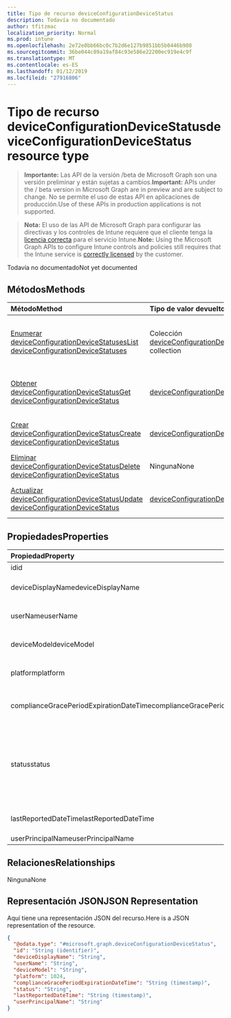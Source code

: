```yaml
---
title: Tipo de recurso deviceConfigurationDeviceStatus
description: Todavía no documentado
author: tfitzmac
localization_priority: Normal
ms.prod: intune
ms.openlocfilehash: 2e72e0bb66bc0c7b2d6e127b9851bb5b0446b908
ms.sourcegitcommit: 36be044c89a19af84c93e586e22200ec919e4c9f
ms.translationtype: MT
ms.contentlocale: es-ES
ms.lasthandoff: 01/12/2019
ms.locfileid: "27916806"
---
```

# <a name="deviceconfigurationdevicestatus-resource-type"></a><span data-ttu-id="2c684-103">Tipo de recurso deviceConfigurationDeviceStatus</span><span class="sxs-lookup"><span data-stu-id="2c684-103">deviceConfigurationDeviceStatus resource type</span></span>

> <span data-ttu-id="2c684-104">**Importante:** Las API de la versión /beta de Microsoft Graph son una versión preliminar y están sujetas a cambios.</span><span class="sxs-lookup"><span data-stu-id="2c684-104">**Important:** APIs under the / beta version in Microsoft Graph are in preview and are subject to change.</span></span> <span data-ttu-id="2c684-105">No se permite el uso de estas API en aplicaciones de producción.</span><span class="sxs-lookup"><span data-stu-id="2c684-105">Use of these APIs in production applications is not supported.</span></span>

> <span data-ttu-id="2c684-106">**Nota:** El uso de las API de Microsoft Graph para configurar las directivas y los controles de Intune requiere que el cliente tenga la [licencia correcta](https://go.microsoft.com/fwlink/?linkid=839381) para el servicio Intune.</span><span class="sxs-lookup"><span data-stu-id="2c684-106">**Note:** Using the Microsoft Graph APIs to configure Intune controls and policies still requires that the Intune service is [correctly licensed](https://go.microsoft.com/fwlink/?linkid=839381) by the customer.</span></span>

<span data-ttu-id="2c684-107">Todavía no documentado</span><span class="sxs-lookup"><span data-stu-id="2c684-107">Not yet documented</span></span>
## <a name="methods"></a><span data-ttu-id="2c684-108">Métodos</span><span class="sxs-lookup"><span data-stu-id="2c684-108">Methods</span></span>
|<span data-ttu-id="2c684-109">Método</span><span class="sxs-lookup"><span data-stu-id="2c684-109">Method</span></span>|<span data-ttu-id="2c684-110">Tipo de valor devuelto</span><span class="sxs-lookup"><span data-stu-id="2c684-110">Return Type</span></span>|<span data-ttu-id="2c684-111">Descripción</span><span class="sxs-lookup"><span data-stu-id="2c684-111">Description</span></span>|
|:---|:---|:---|
|[<span data-ttu-id="2c684-112">Enumerar deviceConfigurationDeviceStatuses</span><span class="sxs-lookup"><span data-stu-id="2c684-112">List deviceConfigurationDeviceStatuses</span></span>](../api/intune-deviceconfig-deviceconfigurationdevicestatus-list.md)|<span data-ttu-id="2c684-113">Colección [deviceConfigurationDeviceStatus](../resources/intune-deviceconfig-deviceconfigurationdevicestatus.md)</span><span class="sxs-lookup"><span data-stu-id="2c684-113">[deviceConfigurationDeviceStatus](../resources/intune-deviceconfig-deviceconfigurationdevicestatus.md) collection</span></span>|<span data-ttu-id="2c684-114">Enumere las propiedades y las relaciones de los objetos [deviceConfigurationDeviceStatus](../resources/intune-deviceconfig-deviceconfigurationdevicestatus.md).</span><span class="sxs-lookup"><span data-stu-id="2c684-114">List properties and relationships of the [deviceConfigurationDeviceStatus](../resources/intune-deviceconfig-deviceconfigurationdevicestatus.md) objects.</span></span>|
|[<span data-ttu-id="2c684-115">Obtener deviceConfigurationDeviceStatus</span><span class="sxs-lookup"><span data-stu-id="2c684-115">Get deviceConfigurationDeviceStatus</span></span>](../api/intune-deviceconfig-deviceconfigurationdevicestatus-get.md)|[<span data-ttu-id="2c684-116">deviceConfigurationDeviceStatus</span><span class="sxs-lookup"><span data-stu-id="2c684-116">deviceConfigurationDeviceStatus</span></span>](../resources/intune-deviceconfig-deviceconfigurationdevicestatus.md)|<span data-ttu-id="2c684-117">Lea las propiedades y las relaciones del objeto [deviceConfigurationDeviceStatus](../resources/intune-deviceconfig-deviceconfigurationdevicestatus.md).</span><span class="sxs-lookup"><span data-stu-id="2c684-117">Read properties and relationships of the [deviceConfigurationDeviceStatus](../resources/intune-deviceconfig-deviceconfigurationdevicestatus.md) object.</span></span>|
|[<span data-ttu-id="2c684-118">Crear deviceConfigurationDeviceStatus</span><span class="sxs-lookup"><span data-stu-id="2c684-118">Create deviceConfigurationDeviceStatus</span></span>](../api/intune-deviceconfig-deviceconfigurationdevicestatus-create.md)|[<span data-ttu-id="2c684-119">deviceConfigurationDeviceStatus</span><span class="sxs-lookup"><span data-stu-id="2c684-119">deviceConfigurationDeviceStatus</span></span>](../resources/intune-deviceconfig-deviceconfigurationdevicestatus.md)|<span data-ttu-id="2c684-120">Cree un objeto [deviceConfigurationDeviceStatus](../resources/intune-deviceconfig-deviceconfigurationdevicestatus.md).</span><span class="sxs-lookup"><span data-stu-id="2c684-120">Create a new [deviceConfigurationDeviceStatus](../resources/intune-deviceconfig-deviceconfigurationdevicestatus.md) object.</span></span>|
|[<span data-ttu-id="2c684-121">Eliminar deviceConfigurationDeviceStatus</span><span class="sxs-lookup"><span data-stu-id="2c684-121">Delete deviceConfigurationDeviceStatus</span></span>](../api/intune-deviceconfig-deviceconfigurationdevicestatus-delete.md)|<span data-ttu-id="2c684-122">Ninguna</span><span class="sxs-lookup"><span data-stu-id="2c684-122">None</span></span>|<span data-ttu-id="2c684-123">Elimina un [deviceConfigurationDeviceStatus](../resources/intune-deviceconfig-deviceconfigurationdevicestatus.md)</span><span class="sxs-lookup"><span data-stu-id="2c684-123">Deletes a [deviceConfigurationDeviceStatus](../resources/intune-deviceconfig-deviceconfigurationdevicestatus.md).</span></span>|
|[<span data-ttu-id="2c684-124">Actualizar deviceConfigurationDeviceStatus</span><span class="sxs-lookup"><span data-stu-id="2c684-124">Update deviceConfigurationDeviceStatus</span></span>](../api/intune-deviceconfig-deviceconfigurationdevicestatus-update.md)|[<span data-ttu-id="2c684-125">deviceConfigurationDeviceStatus</span><span class="sxs-lookup"><span data-stu-id="2c684-125">deviceConfigurationDeviceStatus</span></span>](../resources/intune-deviceconfig-deviceconfigurationdevicestatus.md)|<span data-ttu-id="2c684-126">Actualice las propiedades de un objeto [deviceConfigurationDeviceStatus](../resources/intune-deviceconfig-deviceconfigurationdevicestatus.md).</span><span class="sxs-lookup"><span data-stu-id="2c684-126">Update the properties of a [deviceConfigurationDeviceStatus](../resources/intune-deviceconfig-deviceconfigurationdevicestatus.md) object.</span></span>|

## <a name="properties"></a><span data-ttu-id="2c684-127">Propiedades</span><span class="sxs-lookup"><span data-stu-id="2c684-127">Properties</span></span>
|<span data-ttu-id="2c684-128">Propiedad</span><span class="sxs-lookup"><span data-stu-id="2c684-128">Property</span></span>|<span data-ttu-id="2c684-129">Tipo</span><span class="sxs-lookup"><span data-stu-id="2c684-129">Type</span></span>|<span data-ttu-id="2c684-130">Descripción</span><span class="sxs-lookup"><span data-stu-id="2c684-130">Description</span></span>|
|:---|:---|:---|
|<span data-ttu-id="2c684-131">id</span><span class="sxs-lookup"><span data-stu-id="2c684-131">id</span></span>|<span data-ttu-id="2c684-132">Cadena</span><span class="sxs-lookup"><span data-stu-id="2c684-132">String</span></span>|<span data-ttu-id="2c684-133">Clave de la entidad.</span><span class="sxs-lookup"><span data-stu-id="2c684-133">Key of the entity.</span></span>|
|<span data-ttu-id="2c684-134">deviceDisplayName</span><span class="sxs-lookup"><span data-stu-id="2c684-134">deviceDisplayName</span></span>|<span data-ttu-id="2c684-135">String</span><span class="sxs-lookup"><span data-stu-id="2c684-135">String</span></span>|<span data-ttu-id="2c684-136">Nombre de dispositivo de DevicePolicyStatus.</span><span class="sxs-lookup"><span data-stu-id="2c684-136">Device name of the DevicePolicyStatus.</span></span>|
|<span data-ttu-id="2c684-137">userName</span><span class="sxs-lookup"><span data-stu-id="2c684-137">userName</span></span>|<span data-ttu-id="2c684-138">Cadena</span><span class="sxs-lookup"><span data-stu-id="2c684-138">String</span></span>|<span data-ttu-id="2c684-139">El nombre de usuario que se está notificando</span><span class="sxs-lookup"><span data-stu-id="2c684-139">The User Name that is being reported</span></span>|
|<span data-ttu-id="2c684-140">deviceModel</span><span class="sxs-lookup"><span data-stu-id="2c684-140">deviceModel</span></span>|<span data-ttu-id="2c684-141">Cadena</span><span class="sxs-lookup"><span data-stu-id="2c684-141">String</span></span>|<span data-ttu-id="2c684-142">El modelo de dispositivo que se está notificando</span><span class="sxs-lookup"><span data-stu-id="2c684-142">The device model that is being reported</span></span>|
|<span data-ttu-id="2c684-143">platform</span><span class="sxs-lookup"><span data-stu-id="2c684-143">platform</span></span>|<span data-ttu-id="2c684-144">Int32</span><span class="sxs-lookup"><span data-stu-id="2c684-144">Int32</span></span>|<span data-ttu-id="2c684-145">Plataforma del dispositivo que se notifica</span><span class="sxs-lookup"><span data-stu-id="2c684-145">Platform of the device that is being reported</span></span>|
|<span data-ttu-id="2c684-146">complianceGracePeriodExpirationDateTime</span><span class="sxs-lookup"><span data-stu-id="2c684-146">complianceGracePeriodExpirationDateTime</span></span>|<span data-ttu-id="2c684-147">DateTimeOffset</span><span class="sxs-lookup"><span data-stu-id="2c684-147">DateTimeOffset</span></span>|<span data-ttu-id="2c684-148">La fecha y hora en que expira el período de gracia de cumplimiento del dispositivo</span><span class="sxs-lookup"><span data-stu-id="2c684-148">The DateTime when device compliance grace period expires</span></span>|
|<span data-ttu-id="2c684-149">status</span><span class="sxs-lookup"><span data-stu-id="2c684-149">status</span></span>|[<span data-ttu-id="2c684-150">complianceStatus</span><span class="sxs-lookup"><span data-stu-id="2c684-150">complianceStatus</span></span>](../resources/intune-shared-compliancestatus.md)|<span data-ttu-id="2c684-151">Estado de cumplimiento del informe de directiva.</span><span class="sxs-lookup"><span data-stu-id="2c684-151">Compliance status of the policy report.</span></span> <span data-ttu-id="2c684-152">Los valores posibles son: `unknown`, `notApplicable`, `compliant`, `remediated`, `nonCompliant`, `error`, `conflict` y `notAssigned`.</span><span class="sxs-lookup"><span data-stu-id="2c684-152">Possible values are: `unknown`, `notApplicable`, `compliant`, `remediated`, `nonCompliant`, `error`, `conflict`, `notAssigned`.</span></span>|
|<span data-ttu-id="2c684-153">lastReportedDateTime</span><span class="sxs-lookup"><span data-stu-id="2c684-153">lastReportedDateTime</span></span>|<span data-ttu-id="2c684-154">DateTimeOffset</span><span class="sxs-lookup"><span data-stu-id="2c684-154">DateTimeOffset</span></span>|<span data-ttu-id="2c684-155">Fecha y hora de la última modificación del informe de directiva.</span><span class="sxs-lookup"><span data-stu-id="2c684-155">Last modified date time of the policy report.</span></span>|
|<span data-ttu-id="2c684-156">userPrincipalName</span><span class="sxs-lookup"><span data-stu-id="2c684-156">userPrincipalName</span></span>|<span data-ttu-id="2c684-157">Cadena</span><span class="sxs-lookup"><span data-stu-id="2c684-157">String</span></span>|<span data-ttu-id="2c684-158">UserPrincipalName.</span><span class="sxs-lookup"><span data-stu-id="2c684-158">UserPrincipalName.</span></span>|

## <a name="relationships"></a><span data-ttu-id="2c684-159">Relaciones</span><span class="sxs-lookup"><span data-stu-id="2c684-159">Relationships</span></span>
<span data-ttu-id="2c684-160">Ninguna</span><span class="sxs-lookup"><span data-stu-id="2c684-160">None</span></span>
## <a name="json-representation"></a><span data-ttu-id="2c684-161">Representación JSON</span><span class="sxs-lookup"><span data-stu-id="2c684-161">JSON Representation</span></span>
<span data-ttu-id="2c684-162">Aquí tiene una representación JSON del recurso.</span><span class="sxs-lookup"><span data-stu-id="2c684-162">Here is a JSON representation of the resource.</span></span>
<!-- {
  "blockType": "resource",
  "keyProperty": "id",
  "@odata.type": "microsoft.graph.deviceConfigurationDeviceStatus"
}
-->
``` json
{
  "@odata.type": "#microsoft.graph.deviceConfigurationDeviceStatus",
  "id": "String (identifier)",
  "deviceDisplayName": "String",
  "userName": "String",
  "deviceModel": "String",
  "platform": 1024,
  "complianceGracePeriodExpirationDateTime": "String (timestamp)",
  "status": "String",
  "lastReportedDateTime": "String (timestamp)",
  "userPrincipalName": "String"
}
```





